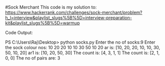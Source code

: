 #Sock Merchant
This code is my solution to:
https://www.hackerrank.com/challenges/sock-merchant/problem?h_l=interview&playlist_slugs%5B%5D=interview-preparation-kit&playlist_slugs%5B%5D=warmup

Code Output:

PS C:\Users\Raj\Desktop> python socks.py
Enter the no of socks:9
Enter the sock colour nos:
10
20
20
10
10
30
50
10
20
ar is: [10, 20, 20, 10, 10, 30, 50, 10, 20]
ar1 is: [10, 20, 50, 30]
The count is: [4, 3, 1, 1]
The count is: [2, 1, 0, 0]
The no of pairs are: 3
